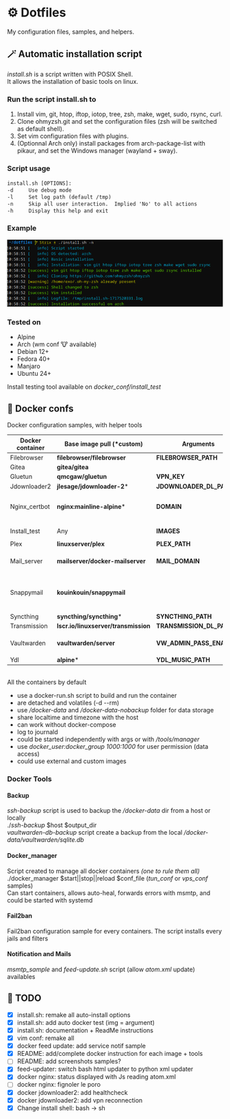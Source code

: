 # ⚙️ Dotfiles
My configuration files, samples, and helpers.

## 🪄 Automatic installation script

*install.sh* is a script written with POSIX Shell.\
It allows the installation of basic tools on linux.

### Run the script install.sh to
1. Install vim, git, htop, iftop, iotop, tree, zsh, make, wget, sudo, rsync, curl.
2. Clone ohmyzsh.git and set the configuration files (zsh will be switched as default shell).
3. Set vim configuration files with plugins.
4. (Optionnal Arch only) install packages from arch-package-list with pikaur, and set the Windows manager (wayland + sway).

### Script usage
```
install.sh [OPTIONS]:
-d     Use debug mode
-l     Set log path (default /tmp)
-n     Skip all user interaction.  Implied 'No' to all actions
-h     Display this help and exit
```

### Example
![script_execution_sample](sample.png)

### Tested on
* Alpine
* Arch (wm conf 🐮 available)
* Debian 12+
* Fedora 40+
* Manjaro
* Ubuntu 24+

Install testing tool available on *docker_conf/install_test*

## 🐳 Docker confs

Docker configuration samples, with helper tools

| Docker container | Base image pull (*custom) | Arguments | Comments |
| --- |  --- |  --- |  --- |
| Filebrowser | **filebrowser/filebrowser** | **FILEBROWSER_PATH** | |
| Gitea | **gitea/gitea** |  | Behind nginx_certbot proxy|
| Gluetun | **qmcgaw/gluetun** | **VPN_KEY** | |
| Jdownloader2 | **jlesage/jdownloader-2*** | **JDOWNLOADER_DL_PATH** | |
| Nginx_certbot | **nginx:mainline-alpine*** | **DOMAIN** | Allows redirection for gitea, vaultwarden, and snappymail containers<br>Creates and renews certifications with certbot automatically |
| Install_test | Any | **IMAGES** | Debian, Ubuntu, Fedora, Alpine, Archlinux, and Manjarolinux/base are used by default |
| Plex | **linuxserver/plex** | **PLEX_PATH** | |
| Mail_server | **mailserver/docker-mailserver** | **MAIL_DOMAIN** | Add/Del mail accounts with *setup-mail.sh*<br>Creates opendkim conf with *setup-opendkim.sh*<br>*smtp_sample* available |
| Snappymail | **kouinkouin/snappymail** | | For the first time configuration use *mail.domain.com/?admin*.<br>Accepts user *admin* and password from */docker-data/snappymail/_data_/_default_/admin_password.txt*<br>Behind nginx_certbot proxy |
| Syncthing | **syncthing/syncthing*** | **SYNCTHING_PATH** | Behind gluetun network |
| Transmission | **lscr.io/linuxserver/transmission** | **TRANSMISSION_DL_PATH** | Behind gluetun network |
| Vaultwarden | **vaultwarden/server** | **VW_ADMIN_PASS_ENABLED** |  **VW_ADMIN_PASS_ENABLED** allows https://VW-DOMAIN/admin access<br>Behind nginx_certbot proxy |
| Ydl | **alpine*** | **YDL_MUSIC_PATH** | Behind gluetun network |

<br>All the containers by default
* use a docker-run.sh script to build and run the container
* are detached and volatiles (-d --rm)
* use */docker-data* and */docker-data-nobackup* folder for data storage
* share localtime and timezone with the host
* can work without docker-compose
* log to journald
* could be started independently with args or with */tools/manager*
* use *docker_user:docker_group 1000:1000* for user permission (data access)
* could use external and custom images

### Docker Tools

#### Backup
*ssh-backup* script is used to backup the */docker-data* dir from a host or locally\
./*ssh-backup* $host $output_dir\
*vaultwarden-db-backup* script create a backup from the local */docker-data/vaultwarden/sqlite.db*

#### Docker_manager
Script created to manage all docker containers *(one to rule them all)*\
./docker_manager $start||stop||reload $conf_file (*tun_conf* or *vps_conf* samples)\
Can start containers, allows auto-heal, forwards errors with msmtp, and could be started with systemd

#### Fail2ban
Fail2ban configuration sample for every containers. The script installs every jails and filters

#### Notification and Mails
*msmtp_sample* and *feed-update.sh* script (allow *atom.xml* update) availables


## 📝 TODO
- [x] install.sh: remake all auto-install options
- [x] install.sh: add auto docker test (img = argument)
- [x] install.sh: documentation + ReadMe instructions
- [x] vim conf: remake all
- [x] docker feed update: add service notif sample
- [x] README: add/complete docker instruction for each image + tools
- [ ] README: add screenshots samples?
- [x] feed-updater: switch bash html updater to python xml updater
- [x] docker nginx: status displayed with Js reading atom.xml
- [ ] docker nginx: fignoler le poro
- [x] docker jdownloader2: add healthcheck
- [x] docker jdownloader2: add vpn reconnection
- [x] Change install shell: bash -> sh
